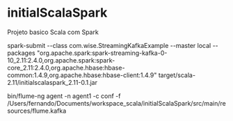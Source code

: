 # initialScalaSpark
Projeto basico Scala com Spark

spark-submit --class com.wise.StreamingKafkaExample --master local --packages "org.apache.spark:spark-streaming-kafka-0-10_2.11:2.4.0,org.apache.spark:spark-core_2.11:2.4.0,org.apache.hbase:hbase-common:1.4.9,org.apache.hbase:hbase-client:1.4.9" target/scala-2.11/initialscalaspark_2.11-0.1.jar 

bin/flume-ng agent -n agent1 -c conf -f /Users/fernando/Documents/workspace_scala/initialScalaSpark/src/main/resources/flume.kafka